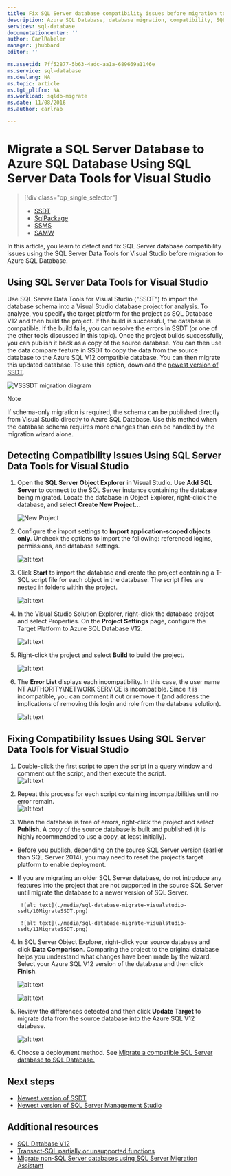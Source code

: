 ```yaml
---
title: Fix SQL Server database compatibility issues before migration to SQL Database | Microsoft Docs
description: Azure SQL Database, database migration, compatibility, SQL Azure Migration Wizard, SSDT
services: sql-database
documentationcenter: ''
author: CarlRabeler
manager: jhubbard
editor: ''

ms.assetid: 7ff52877-5b63-4adc-aa1a-689669a1146e
ms.service: sql-database
ms.devlang: NA
ms.topic: article
ms.tgt_pltfrm: NA
ms.workload: sqldb-migrate
ms.date: 11/08/2016
ms.author: carlrab

---
```

# Migrate a SQL Server Database to Azure SQL Database Using SQL Server Data Tools for Visual Studio

> [!div class="op_single_selector"]
>- [SSDT](/documentation/articles/sql-database-cloud-migrate-fix-compatibility-issues-ssdt/)
>- [SqlPackage](./sql-database-cloud-migrate-determine-compatibility-sqlpackage.md)
>- [SSMS](./sql-database-cloud-migrate-determine-compatibility-ssms.md)
>- [SAMW](./sql-database-cloud-migrate-fix-compatibility-issues.md)

In this article, you learn to detect and fix SQL Server database compatibility issues using the SQL Server Data Tools for Visual Studio before migration to Azure SQL Database.

## Using SQL Server Data Tools for Visual Studio

Use SQL Server Data Tools for Visual Studio ("SSDT") to import the database schema into a Visual Studio database project for analysis. To analyze, you specify the target platform for the project as SQL Database V12 and then build the project. If the build is successful, the database is compatible. If the build fails, you can resolve the errors in SSDT (or one of the other tools discussed in this topic). Once the project builds successfully, you can publish it back as a copy of the source database. You can then use the data compare feature in SSDT to copy the data from the source database to the Azure SQL V12 compatible database. You can then migrate this updated database. To use this option, download the [newest version of SSDT](https://msdn.microsoft.com/zh-cn/library/mt204009.aspx).

  ![VSSSDT migration diagram](./media/sql-database-cloud-migrate/03VSSSDTDiagram.png)

  > [!NOTE]
  > If schema-only migration is required, the schema can be published directly from Visual Studio directly to Azure SQL Database. Use this method when the database schema requires more changes than can be handled by the migration wizard alone.

## Detecting Compatibility Issues Using SQL Server Data Tools for Visual Studio

1. Open the **SQL Server Object Explorer** in Visual Studio. Use **Add SQL Server** to connect to the SQL Server instance containing the database being migrated. Locate the database in Object Explorer, right-click the database, and select **Create New Project…**     

    ![New Project](./media/sql-database-migrate-visualstudio-ssdt/02MigrateSSDT.png)    

2. Configure the import settings to **Import application-scoped objects only**. Uncheck the options to import the following: referenced logins, permissions, and database settings.    

    ![alt text](./media/sql-database-migrate-visualstudio-ssdt/03MigrateSSDT.png)    

3. Click **Start** to import the database and create the project containing a T-SQL script file for each object in the database. The script files are nested in folders within the project.    

    ![alt text](./media/sql-database-migrate-visualstudio-ssdt/04MigrateSSDT.png)    

4. In the Visual Studio Solution Explorer, right-click the database project and select Properties. On the **Project Settings** page,  configure the Target Platform to Azure SQL Database V12.    

    ![alt text](./media/sql-database-migrate-visualstudio-ssdt/05MigrateSSDT.png)    

5. Right-click the project and select **Build** to build the project.    

    ![alt text](./media/sql-database-migrate-visualstudio-ssdt/06MigrateSSDT.png)    

6. The **Error List** displays each incompatibility. In this case, the user name NT AUTHORITY\NETWORK SERVICE is incompatible. Since it is incompatible, you can comment it out or remove it (and address the implications of removing this login and role from the database solution).     

    ![alt text](./media/sql-database-migrate-visualstudio-ssdt/07MigrateSSDT.png)    

## Fixing Compatibility Issues Using SQL Server Data Tools for Visual Studio

1. Double-click the first script to open the script in a query window and comment out the script, and then execute the script.     
    ![alt text](./media/sql-database-migrate-visualstudio-ssdt/08MigrateSSDT.png)

2. Repeat this process for each script containing incompatibilities until no error remain.    
    ![alt text](./media/sql-database-migrate-visualstudio-ssdt/09MigrateSSDT.png)

3. When the database is free of errors, right-click the project and select **Publish**. A copy of the source database is built and published (it is highly recommended to use a copy, at least initially).     
 - Before you publish, depending on the source SQL Server version (earlier than SQL Server 2014), you may need to reset the project’s target platform to enable deployment.     
 - If you are migrating an older SQL Server database, do not introduce any features into the project that are not supported in the source SQL Server until migrate the database to a newer version of SQL Server.     

        ![alt text](./media/sql-database-migrate-visualstudio-ssdt/10MigrateSSDT.png)    

        ![alt text](./media/sql-database-migrate-visualstudio-ssdt/11MigrateSSDT.png)    

4. In SQL Server Object Explorer, right-click your source database and click **Data Comparison**. Comparing the project to the original database helps you understand what changes have been made by the wizard. Select your Azure SQL V12 version of the database and then click **Finish**.    

    ![alt text](./media/sql-database-migrate-visualstudio-ssdt/12MigrateSSDT.png)    

    ![alt text](./media/sql-database-migrate-visualstudio-ssdt/13MigrateSSDT.png)    

5. Review the differences detected and then click **Update Target** to migrate data from the source database into the Azure SQL V12 database.     

    ![alt text](./media/sql-database-migrate-visualstudio-ssdt/14MigrateSSDT.png)    

6. Choose a deployment method. See [Migrate a compatible SQL Server database to SQL Database.](./sql-database-cloud-migrate.md)  

## Next steps

- [Newest version of SSDT](https://msdn.microsoft.com/zh-cn/library/mt204009.aspx)
- [Newest version of SQL Server Management Studio](https://msdn.microsoft.com/zh-cn/library/mt238290.aspx)

## Additional resources

- [SQL Database V12](./sql-database-v12-whats-new.md)
- [Transact-SQL partially or unsupported functions](./sql-database-transact-sql-information.md)
- [Migrate non-SQL Server databases using SQL Server Migration Assistant](http://blogs.msdn.com/b/ssma/)